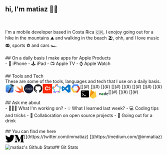 ## hi, I'm matiaz 🖖🏻
<br />
<br />
I'm a mobile developer based in Costa Rica 🇨🇷, I enojoy going out for a hike in the mountains ⛰ and walking in the beach 🏖, ohh, and I love music 📻, sports ⚽️ and cars 🏎.
<br />
<br />
## On a daily basis I make apps for Apple Products 
<br />
- 📱 iPhone
- 🕹 iPad
- 📺 Apple TV
- ⌚️ Apple Watch
<br />
<br />
## Tools and Tech
<br />
These are some of the tools, languages and tech that I use on a daily basis.
<br />
[<img align="left" alt="Xcode" width="30px" src="https://github.com/matiaz/matiaz/blob/setup/media/xcode.png" />](#)
[<img align="left" alt="Swift" width="30px" src="https://github.com/matiaz/matiaz/blob/setup/media/swift.png" />](#)
[<img align="left" alt="Objective C" width="30px" src="https://github.com/matiaz/matiaz/blob/setup/media/objectivec.png" />](#)
[<img align="left" alt="Github" width="30px" src="https://github.com/matiaz/matiaz/blob/setup/media/github.png" />](#)
[<img align="left" alt="Cocoapods" width="30px" src="https://github.com/matiaz/matiaz/blob/setup/media/cocoapods.png" />](#)
[<img align="left" alt="Fastlane" width="30px" src="https://github.com/matiaz/matiaz/blob/setup/media/fastlane.png" />](#)
[<img align="left" alt="VSCode" width="30px" src="https://github.com/matiaz/matiaz/blob/setup/media/vscode.jpeg" />](#)
[<img align="left" alt="GCP" width="30px" src="https://github.com/matiaz/matiaz/blob/setup/media/gcp.png" />](#)
[<img align="left" alt="Terminal" width="30px" src="https://github.com/matiaz/matiaz/blob/setup/media/terminal.png" />](#)
[<img align="left" alt="Firebase" width="30px" src="https://github.com/matiaz/matiaz/blob/setup/media/firebase.png" />](#)
[<img align="left" alt="NodeJS" width="30px" src="https://github.com/matiaz/matiaz/blob/setup/media/node.png" />](#)
<br />
<br />
## Ask me about 
<br />
- 👨🏻‍💻 What I'm working on?
- 💡 What I learned last week?
- 💻 Coding tips and tricks
- 🤝 Collaboration on open source projects
- 🍻 Going out for a drink 
<br />
<br />
## You can find me here
<br />
[<img align="left" alt="Twitter" width="30px" src="https://github.com/matiaz/matiaz/blob/setup/media/twitter.png">](https://twitter.com/immatiaz)
[<img align="left" alt="Twitter" width="30px" src="https://github.com/matiaz/matiaz/blob/setup/media/medium.png">](https://medium.com/@immatiaz)
<br />
<br />
## Git Stats
<img align="left" alt="matiaz's Github Stats" src="https://github-readme-stats.vercel.app/api?username=matiaz&show_icons=true&hide_border=true&theme=radical" />